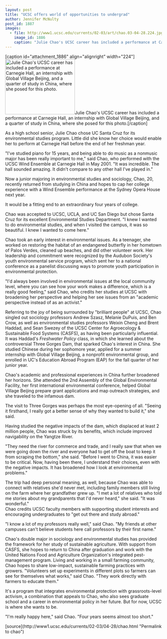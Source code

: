 ```yaml
---
layout: post
title: "UCSC offers world of opportunities to undergrad"
author: Jennifer McNulty
post_id: 1887
images:
  - file: http://www1.ucsc.edu/currents/02-03/art/chao.03-04-28.224.jpg
    image_id: 1886
    caption: "Julie Chao's UCSC career has included a performance at Carnegie Hall, an internship with Global Village Beijing, and a quarter of study in China, where she posed for this photo."
---
```


[caption id="attachment_1886" align="alignright" width="224"]<a href="http://localhost/mysite/wp-content/uploads/2003/04/chao.03-04-28.224.jpg"><img class="size-full wp-image-1886" src="http://localhost/mysite/wp-content/uploads/2003/04/chao.03-04-28.224.jpg" alt="Julie Chao's UCSC career has included a performance at Carnegie Hall, an internship with Global Village Beijing, and a quarter of study in China, where she posed for this photo." width="224" height="177" /></a>Julie Chao's UCSC career has included a performance at Carnegie Hall, an internship with Global Village Beijing, and a quarter of study in China, where she posed for this photo.[/caption]
<p>
  As a high school senior, Julie Chao chose UC Santa Cruz for its environmental studies program. Little did she know her choice would enable her to perform at Carnegie Hall before the end of her freshman year.
</p>
<p>
  "I've studied piano for 15 years, and being able to do music as a nonmusic major has been really important to me," said Chao, who performed with the UCSC Wind Ensemble at Carnegie Hall in May 2001. "It was incredible. The hall sounded amazing. It didn't compare to any other hall I've played in."<br>
</p>
<p>
  Now a junior majoring in environmental studies and sociology, Chao, 20, recently returned from studying in China and hopes to cap her college experience with a Wind Ensemble performance at the Sydney Opera House next year.
</p>
<p>
  It would be a fitting end to an extraordinary four years of college.<br>
</p>
<p>
  Chao was accepted to UCSC, UCLA, and UC San Diego but chose Santa Cruz for its excellent Environmental Studies Department. "I knew I wanted to do environmental studies, and when I visited the campus, it was so beautiful. I knew I wanted to come here."<br>
</p>
<p>
  Chao took an early interest in environmental issues. As a teenager, she worked on restoring the habitat of an endangered butterfly in her hometown of Palos Verdes, cleaned up beaches, and did other volunteer work. Her leadership and commitment were recognized by the Audubon Society's youth environmental service program, which sent her to a national conference as a panelist discussing ways to promote youth participation in environmental protection.<br>
</p>
<p>
  "I'd always been involved in environmental issues at the local community level, where you can see how your work makes a difference, which is a really good feeling," said Chao, who credits her studies at UCSC with broadening her perspective and helping her see issues from an "academic perspective instead of as an activist."<br>
</p>
<p>
  Referring to the joy of being surrounded by "brilliant people" at UCSC, Chao singled out sociology professors Andrew Szasz, Melanie DuPuis, and Ben Crow, as well as environmental studies professors Weixin Cheng and Brent Haddad, and Sean Swezey of the UCSC Center for Agroecology &amp; Sustainable Food Systems (CASFS), as having been particularly influential. It was Haddad's <i>Freshwater Policy</i> class, in which she learned about the controversial Three Gorges Dam, that sparked Chao's interest in China. She studied Chinese during her sophomore year, applied for a summer internship with Global Village Beijing, a nonprofit environmental group, and enrolled in UC's Education Abroad Program (EAP) for the fall quarter of her junior year.<br>
</p>
<p>
  Chao's academic and professional experiences in China further broadened her horizons. She attended the 2nd Assembly of the Global Environmental Facility, her first international environmental conference, helped Global Village Beijing prepare grant applications and map outreach strategies, and she traveled to the infamous dam.<br>
</p>
<p>
  The visit to Three Gorges was perhaps the most eye-opening of all. "Seeing it firsthand, I really got a better sense of why they wanted to build it," she said.
</p>
<p>
  Having studied the negative impacts of the dam, which displaced at least 2 million people, Chao was struck by its benefits, which include improved navigability on the Yangtze River.<br>
</p>
<p>
  "They need the river for commerce and trade, and I really saw that when we were going down the river and everyone had to get off the boat to keep it from scraping the bottom," she said. "Before I went to China, it was easier to be critical. Now, having been there, I understand their choices, even with the negative impacts. It has broadened how I look at environmental problems."<br>
</p>
<p>
  The trip had deep personal meaning, as well, because Chao was able to connect with relatives she'd never met, including family members still living on the farm where her grandfather grew up. "I met a lot of relatives who told me stories about my grandparents that I'd never heard," she said. "It was wonderful."<br>
  Chao credits UCSC faculty members with supporting student interests and encouraging undergraduates to "get out there and study abroad."<br>
</p>
<p>
  "I know a lot of my professors really well," said Chao. "My friends at other campuses can't believe students here call professors by their first name."<br>
</p>
<p>
  Chao's double major in sociology and environmental studies has provided the framework for her study of sustainable agriculture. With support from CASFS, she hopes to return to China after graduation and work with the United Nations Food and Agriculture Organization's integrated pest-management program. Living and working in a small farming community, Chao hopes to share low-impact, sustainable farming practices with growers. "Volunteers set up experiments in different plots so farmers can see for themselves what works," said Chao. "They work directly with farmers to educate them."<br>
</p>
<p>
  It's a program that integrates environmental protection with grassroots-level activism, a combination that appeals to Chao, who also sees graduate school and a career in environmental policy in her future. But for now, UCSC is where she wants to be.<br>
</p>
<p>
  "I'm really happy here," said Chao. "Four years seems almost too short."<br>
</p>
[source](http://www1.ucsc.edu/currents/02-03/04-28/chao.html "Permalink to chao")
